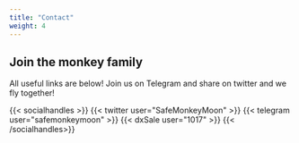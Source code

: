```yaml
---
title: "Contact"
weight: 4
---
```


## Join the monkey family 

All useful links are below! Join us on Telegram and share on twitter and we fly together!

{{< socialhandles >}}
    {{< twitter user="SafeMonkeyMoon" >}}
    {{< telegram user="safemonkeymoon" >}}
    {{< dxSale user="1017" >}}
{{< /socialhandles>}}

